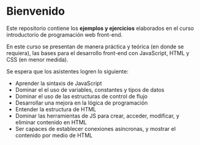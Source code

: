 # Bienvenido

Este repositorio contiene los **ejemplos y ejercicios** elaborados en el curso introductorio de
programación web front-end.

En este curso se presentan de manera práctica y teórica (en donde se requiera), las bases para el desarrollo front-end con JavaScript, HTML y CSS (en menor medida).

Se espera que los asistentes logren lo siguiente:

- Aprender la sintaxis de JavaScript
- Dominar el el uso de variables, constantes y tipos de datos
- Dominar el uso de las estructuras de control de flujo
- Desarrollar una mejora en la lógica de programación
- Entender la estructura de HTML
- Dominar las herramientas de JS para crear, acceder, modificar, y eliminar contenido en HTML
- Ser capaces de establecer conexiones asíncronas, y mostrar el contenido por medio de HTML
